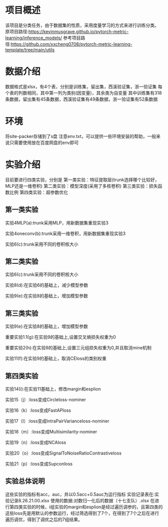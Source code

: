 # 项目概述
该项目是分类任务，由于数据集的性质，采用度量学习的方式来进行训练分类。
原项目路径:https://kevinmusgrave.github.io/pytorch-metric-learning/inference_models/
参考项目路径:https://github.com/xxcheng0708/pytorch-metric-learning-template/tree/main/utils

# 数据介绍
数据格式是xlsx，有4个表，分别是训练集，留出集，西溪验证集，浙一验证集
每个表的列数相同，其中第一列为类别(因变量)，其余类为自变量
其中训练集有318条数据，留出集有45条数据，西溪验证集有49条数据，浙一验证集有52条数据

# 环境
将site-packer存储到了s盘
注意env.txt，可以提供一些环境安装的帮助，一般来说只需要使用放在百度网盘的env即可

# 实验介绍
目前要进行四类实验，分别是
第一类实验：特征提取层(trunk选择哪个比较好，MLP还是一维卷积)
第二类实验：模型深度(采用了多核卷积)
第三类实验：损失函数比例
第四类实验：超参数优化

## 第一类实验

实验4MLP(a):trunk采用MLP，用新数据集重现实验3

实验4oneconv(b):trunk采用一维卷积，用新数据集重现实验3

实验6(c):trunk采用不同的卷积核大小

## 第二类实验
实验6(c):trunk采用不同的卷积核大小

实验8(d):在实验6的基础上，减少模型参数

实验9(e):在实验8的基础上，增加模型参数

## 第三类实验
实验9(e):在实验8的基础上，增加模型参数


重要实验1.1(g):在实验9的基础上,设置交叉熵损失权重为0

重要实验2(h):在实验9的基础上,设置三元组损失权重为0,并且取消mine机制

实验11(f):在实验9的基础上，取消CEloss的类别权重


## 第四类实验

实验14(i):在实验11基础上，修改margin和esplion

实验15（j）:loss变成Circleloss-nominer

实验16（k）:loss变成FastAPloss

实验17（l）:loss变成IntraPairVarianceloss-nominer

实验18（m）:loss变成Multisimilarity-nominer

实验19（n）:loss变成NCAloss

实验20（o）:loss变成SignalToNoiseRatioContrastiveloss

实验21（p）:loss变成Supconloss

## 实验总体说明
这些实验的指标有acc，auc，并以0.5acc+0.5auc为运行指标
实验记录表在:实验记录8.26.21.00.xlsx
使用的数据:对数归一化后的数据（十七支队）.xlsx
在进行第四类实验的时候，i组实验的margin和esplion是经过遍历调参的，且第四类的这些loss先是用默认的参数运行，经过筛选得到了7个，在得到了7个之后在进行遍历调优，得到了调优之后的7组结果。